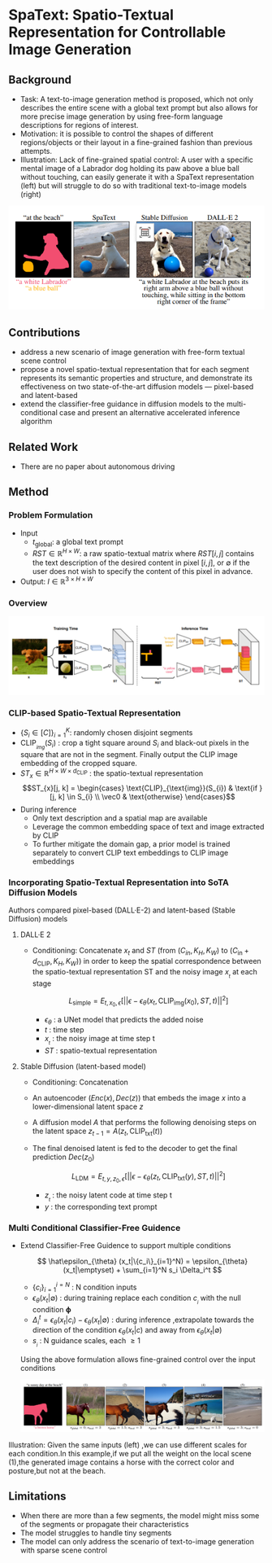 # SpaText: Spatio-Textual Representation for Controllable Image Generation

## Background
- Task: A text-to-image generation method is proposed, which not only describes the entire scene with a global text prompt but also allows for more precise image generation by using free-form language descriptions for regions of interest.
- Motivation: it is possible to control the shapes of different regions/objects or their layout in a fine-grained fashion than previous attempts.
- Illustration: Lack of fine-grained spatial control: A user with a specific mental image of a Labrador dog holding its paw above a blue ball without touching, can easily generate it with a SpaText representation (left) but will struggle to do so with traditional text-to-image models (right)
  
![](../imgs/SpaText_Fig2.png)

## Contributions
- address a new scenario of image generation with free-form textual scene control
- propose a novel spatio-textual representation that for each segment represents its semantic properties and structure, and demonstrate its effectiveness on two state-of-the-art diffusion models — pixel-based and latent-based
- extend the classifier-free guidance in diffusion models to the multi-conditional case and present an alternative accelerated inference algorithm

## Related Work
- There are no paper about autonomous driving

## Method
### Problem Formulation
- Input
  - $t_{\text{global}}$: a global text prompt 
  - $RST\in\mathbb{R}^{H\times W}$: a raw spatio-textual matrix where $RST[i,j]$ contains the text description of the desired content in pixel $[i, j]$, or $\emptyset$ if the user does not wish to specify the content of this pixel in advance.
- Output: $I\in\mathbb{R}^{3\times H\times W}$
### Overview

![](./imgs/SpaText_Fig3.png)

### CLIP-based Spatio-Textual Representation
- \{$S_i\in[C]\}_{i=1}^K$: randomly chosen disjoint segments 
- $\text{CLIP}_{_{img}}(S_i)$ : crop a tight square around $S_i$ and black-out pixels in the square that are not in the segment. Finally output the CLIP image embedding of the cropped square.
- $ST_{x}\in\mathbb{R}^{H\times W\times d_{\text{CLIP}}}$ : the spatio-textual representation
  $$ST_{x}[j, k] =
    \begin{cases} 
    \text{CLIP}_{\text{img}}(S_{i}) & \text{if } [j, k] \in S_{i} \\
    \vec0 & \text{otherwise}
    \end{cases}$$
- During inference
  - Only text description and a spatial map are available
  - Leverage the common embedding space of text and image extracted by CLIP
  - To further mitigate the domain gap, a prior model is trained separately to convert CLIP text embeddings to CLIP image embeddings
  
### Incorporating Spatio-Textual Representation into SoTA Diffusion Models
Authors compared pixel-based (DALL·E-2) and latent-based (Stable Diffusion) models
1. DALL·E 2
   - Conditioning: Concatenate $x_t$ and $ST$ (from $(C_{in},K_H,K_W)$ to $(C_{\text{in}} + d_{\text{CLIP}}, K_H, K_W)$) in order to keep the spatial correspondence between the spatio-textual representation ST and the noisy image $x_{_{t}}$ at each stage

       $$L_{\text{simple}} = E_{t, x_0, \epsilon} \left[ \left|\left| \epsilon - \epsilon_{\theta}(x_t, \mathrm{CLIP}_{\mathrm{img}}(x_0), ST, t) \right|\right|^2 \right]$$

     -  $\epsilon_{\theta}$ : a UNet model that predicts the added noise
     -  $t$ : time step
     -  $x_{_{t}}$ : the noisy image at time step t
     -  $ST$ : spatio-textual representation

2. Stable Diffusion (latent-based model)
   - Conditioning: Concatenation
   - An autoencoder $(Enc(x),Dec(z))$ that embeds the image $x$ into a lower-dimensional latent space $z$
   - A diffusion model $A$ that performs the following denoising steps on the latent space $z_{t-1}=A(z_{t},\mathrm{CLIP_{txt}}(t))$
   - The final denoised latent is fed to the decoder to get the final prediction $Dec(z_{0})$

        $$L_{\mathrm{LDM}} = E_{t,y,z_{0},\epsilon}\left[ \left|\left| \epsilon-\epsilon_{\theta}(z_{t},\mathrm{CLIP}_{\mathrm{txt}}(y),ST,t) \right|\right|^{2}\right]$$
        - $z_{_{t}}$ : the noisy latent code at time step t
        - $y$ : the corresponding text prompt

### Multi Conditional Classifier-Free Guidence
- Extend Classifier-Free Guidence to support multiple conditions

    $$
    \hat\epsilon_{\theta} (x_t|\{c_i\}_{i=1}^N) = \epsilon_{\theta} (x_t|\emptyset) + \sum_{i=1}^N s_i \Delta_i^t
    $$

  - $\{c_{i}\}_{i=1}^{i=N}$ : N condition inputs
  - $\epsilon_{\theta}(x_{t}|\emptyset)$ : during training replace each condition $c_{_{i}}$ with the null condition $\boldsymbol{\phi}$
  - $\Delta_{i}^{t}=\epsilon_{\theta}(x_{t}|c_{i})-\epsilon_{\theta}(x_{t}|\emptyset)$ : during inference ,extrapolate towards the direction of the condition $\epsilon_{\theta}(x_{t}|c)$ and away from $\epsilon_{\theta}(x_{t}|\emptyset)$
  - $s_{_{i}}$ : N guidance scales, each $\geq1$

  Using the above formulation allows fine-grained control over the input conditions
  
  ![](./imgs/SpaText_Fig4.png)

Illustration: Given the same inputs (left) ,we can use different scales for each condition.In this example,if we put all the weight on the local scene (1),the generated image contains a horse with the correct color and posture,but not at the beach.

## Limitations
- When there are more than a few segments, the model might miss some of the segments or propagate their characteristics
- The model struggles to handle tiny segments
- The model can only address the scenario of text-to-image generation with sparse scene control
